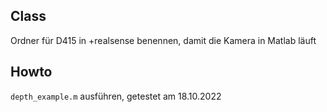 ## Class
Ordner für D415 in +realsense benennen, damit die Kamera in Matlab läuft
## Howto
```depth_example.m``` ausführen, getestet am 18.10.2022